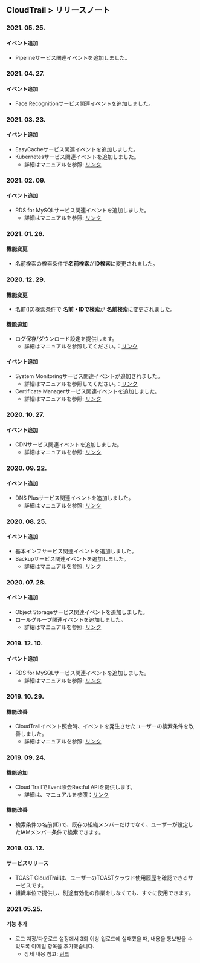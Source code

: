 
## CloudTrail > リリースノート
### 2021. 05. 25.
#### イベント追加
* Pipelineサービス関連イベントを追加しました。

### 2021. 04. 27.
#### イベント追加
* Face Recognitionサービス関連イベントを追加しました。

### 2021. 03. 23.
#### イベント追加
* EasyCacheサービス関連イベントを追加しました。
* Kubernetesサービス関連イベントを追加しました。
  * 詳細はマニュアルを参照: [リンク](/CloudTrail/ja/event-list/)

### 2021. 02. 09.
#### イベント追加
* RDS for MySQLサービス関連イベントを追加しました。
  * 詳細はマニュアルを参照: [リンク](/CloudTrail/ja/event-list/)

### 2021. 01. 26.
#### 機能変更
* 名前検索の検索条件で**名前検索**が**ID検索**に変更されました。

### 2020. 12. 29.
#### 機能変更
* 名前(ID)検索条件で **名前・IDで検索**が **名前検索**に変更されました。
#### 機能追加
* ログ保存/ダウンロード設定を提供します。
    * 詳細はマニュアルを参照してください。：[リンク](/CloudTrail/ko/console-guide/)
#### イベント追加
* System Monitoringサービス関連イベントが追加されました。
    * 詳細はマニュアルを参照してください。：[リンク](/CloudTrail/ko/event-list/)
* Certificate Managerサービス関連イベントを追加しました。
  * 詳細はマニュアルを参照: [リンク](/CloudTrail/ja/event-list/)
  
### 2020. 10. 27.
#### イベント追加
* CDNサービス関連イベントを追加しました。
    * 詳細はマニュアルを参照: [リンク](/CloudTrail/ja/event-list/)

### 2020. 09. 22.
#### イベント追加
* DNS Plusサービス関連イベントを追加しました。
    * 詳細はマニュアルを参照: [リンク](/CloudTrail/ja/event-list/)
    
### 2020. 08. 25.
#### イベント追加
* 基本インフサービス関連イベントを追加しました。
* Backupサービス関連イベントを追加しました。
    * 詳細はマニュアルを参照: [リンク](/CloudTrail/ja/event-list/)

### 2020. 07. 28.
#### イベント追加
* Object Storageサービス関連イベントを追加しました。
* ロールグループ関連イベントを追加しました。
    * 詳細はマニュアルを参照: [リンク](/CloudTrail/ja/event-list/)

### 2019. 12. 10.
#### イベント追加
* RDS for MySQLサービス関連イベントを追加しました。
    * 詳細はマニュアルを参照: [リンク](/CloudTrail/ja/event-list/)

### 2019. 10. 29.
#### 機能改善
* CloudTrailイベント照会時、イベントを発生させたユーザーの検索条件を改善しました。
    * 詳細はマニュアルを参照: [リンク](/CloudTrail/ja/api-guide/)

### 2019. 09. 24.
#### 機能追加
* Cloud TrailでEvent照会Restful APIを提供します。
    * 詳細は、マニュアルを参照：[リンク](/CloudTrail/ja/api-guide/)
    
#### 機能改善
* 検索条件の名前(ID)で、既存の組織メンバーだけでなく、ユーザーが設定したIAMメンバー条件で検索できます。

### 2019. 03. 12.
#### サービスリリース
* TOAST CloudTrailは、ユーザーのTOASTクラウド使用履歴を確認できるサービスです。
* 組織単位で提供し、別途有効化の作業をしなくても、すぐに使用できます。

### 2021.05.25.
#### 기능 추가
* 로그 저장/다운로드 설정에서 3회 이상 업로드에 실패했을 때, 내용을 통보받을 수 있도록 이메일 항목을 추가했습니다.
    * 상세 내용 참고: [링크](/CloudTrail/ko/console-guide/)